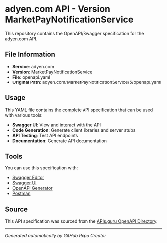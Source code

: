 # adyen.com API - Version MarketPayNotificationService

This repository contains the OpenAPI/Swagger specification for the adyen.com API.

## File Information

- **Service**: adyen.com
- **Version**: MarketPayNotificationService
- **File**: openapi.yaml
- **Original Path**: adyen.com/MarketPayNotificationService/5/openapi.yaml

## Usage

This YAML file contains the complete API specification that can be used with various tools:

- **Swagger UI**: View and interact with the API
- **Code Generation**: Generate client libraries and server stubs
- **API Testing**: Test API endpoints
- **Documentation**: Generate API documentation

## Tools

You can use this specification with:

- [Swagger Editor](https://editor.swagger.io/)
- [Swagger UI](https://swagger.io/tools/swagger-ui/)
- [OpenAPI Generator](https://openapi-generator.tech/)
- [Postman](https://www.postman.com/)

## Source

This API specification was sourced from the [APIs.guru OpenAPI Directory](https://github.com/APIs-guru/openapi-directory).

---

*Generated automatically by GitHub Repo Creator*
